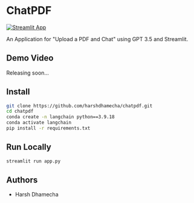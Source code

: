# ChatPDF
[![Streamlit App](https://static.streamlit.io/badges/streamlit_badge_black_white.svg)](https://document-qna.streamlit.app/)

An Application for "Upload a PDF and Chat" using GPT 3.5 and Streamlit. 

## Demo Video
Releasing soon...

## Install
```bash
git clone https://github.com/harshdhamecha/chatpdf.git
cd chatpdf
conda create -n langchain python==3.9.18
conda activate langchain
pip install -r requirements.txt
```

## Run Locally
```bash
streamlit run app.py
```

## Authors
- Harsh Dhamecha
